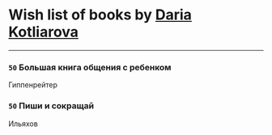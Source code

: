 # Wish list of books by [Daria Kotliarova](http://vk.com/id5180649)
---

### `50` Большая книга общения с ребенком
Гиппенрейтер

### `50` Пиши и сокращай
Ильяхов

